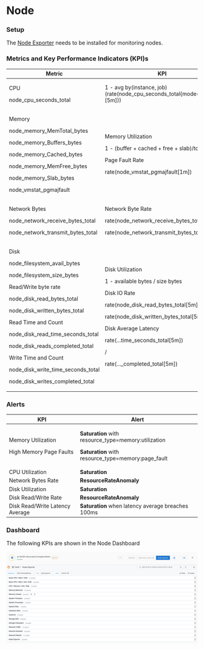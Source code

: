 # Node

### Setup

The [Node Exporter](https://github.com/prometheus/node\_exporter) needs to be installed for monitoring nodes.

### Metrics and Key Performance Indicators (KPI)s

| **Metric**                                                                                                                                                                                                                                                                                                                                                                                        | **KPI**                                                                                                                                                                                                                                                                                 |
| ------------------------------------------------------------------------------------------------------------------------------------------------------------------------------------------------------------------------------------------------------------------------------------------------------------------------------------------------------------------------------------------------- | --------------------------------------------------------------------------------------------------------------------------------------------------------------------------------------------------------------------------------------------------------------------------------------- |
| <p>CPU</p><p>node_cpu_seconds_total</p>                                                                                                                                                                                                                                                                                                                                                           | 1 - avg by(instance, job)(rate(node\_cpu\_seconds\_total{mode="idle"}\[5m]))                                                                                                                                                                                                            |
| <p>Memory</p><p>node_memory_MemTotal_bytes</p><p>node_memory_Buffers_bytes</p><p>node_memory_Cached_bytes</p><p>node_memory_MemFree_bytes</p><p>node_memory_Slab_bytes</p><p>node_vmstat_pgmajfault</p>                                                                                                                                                                                           | <p>Memory Utilization</p><p>1 - (buffer + cached + free + slab)/total</p><p>Page Fault Rate</p><p>rate(node_vmstat_pgmajfault[1m])</p>                                                                                                                                                  |
| <p>Network Bytes</p><p>node_network_receive_bytes_total</p><p>node_network_transmit_bytes_total</p>                                                                                                                                                                                                                                                                                               | <p>Network Byte Rate</p><p>rate(node_network_receive_bytes_total[5m])</p><p>rate(node_network_transmit_bytes_total[5m])</p>                                                                                                                                                             |
| <p>Disk</p><p>node_filesystem_avail_bytes</p><p>node_filesystem_size_bytes</p><p>Read/Write byte rate</p><p>node_disk_read_bytes_total</p><p>node_disk_written_bytes_total</p><p>Read Time and Count</p><p>node_disk_read_time_seconds_total</p><p>node_disk_reads_completed_total</p><p>Write Time and Count</p><p>node_disk_write_time_seconds_total</p><p>node_disk_writes_completed_total</p> | <p>Disk Utilization</p><p>1 - available bytes / size bytes</p><p>Disk IO Rate</p><p>rate(node_disk_read_bytes_total[5m])</p><p>rate(node_disk_written_bytes_total[5m])</p><p>Disk Average Latency</p><p>rate(...time_seconds_total[5m])</p><p>/</p><p>rate(..._completed_total[5m])</p> |

### Alerts

| **KPI**                                                 | **Alert**                                                                                                                                       |
| ------------------------------------------------------- | ----------------------------------------------------------------------------------------------------------------------------------------------- |
| <p>Memory Utilization</p><p>High Memory Page Faults</p> | <p><strong>Saturation</strong> with resource_type=memory:utilization</p><p><strong>Saturation</strong> with resource_type=memory:page_fault</p> |
| CPU Utilization                                         | **Saturation**                                                                                                                                  |
| Network Bytes Rate                                      | **ResourceRateAnomaly**                                                                                                                         |
| Disk Utilization                                        | **Saturation**                                                                                                                                  |
| Disk Read/Write Rate                                    | **ResourceRateAnomaly**                                                                                                                         |
| Disk Read/Write Latency Average                         | **Saturation** when latency average breaches 100ms                                                                                              |

### Dashboard

The following KPIs are shown in the Node Dashboard

![](<../../.gitbook/assets/image (21) (1).png>)
